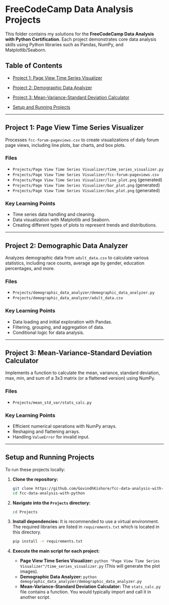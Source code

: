 # FreeCodeCamp Data Analysis Projects

This folder contains my solutions for the **FreeCodeCamp Data Analysis with Python Certification**. Each project demonstrates core data analysis skills using Python libraries such as Pandas, NumPy, and Matplotlib/Seaborn.

## Table of Contents

- [Project 1: Page View Time Series Visualizer](#project-3-page-view-time-series-visualizer)
- [Project 2: Demographic Data Analyzer](#project-1-demographic-data-analyzer)
- [Project 3: Mean-Variance-Standard Deviation Calculator](#project-2-mean-variance-standard-deviation-calculator)

- [Setup and Running Projects](#setup-and-running-projects)

---
## Project 1: Page View Time Series Visualizer

Processes `fcc-forum-pageviews.csv` to create visualizations of daily forum page views, including line plots, bar charts, and box plots.

### Files

- `Projects/Page View Time Series Visualizer/time_series_visualizer.py`
- `Projects/Page View Time Series Visualizer/fcc-forum-pageviews.csv`
- `Projects/Page View Time Series Visualizer/line_plot.png` (generated)
- `Projects/Page View Time Series Visualizer/bar_plot.png` (generated)
- `Projects/Page View Time Series Visualizer/box_plot.png` (generated)

### Key Learning Points

- Time series data handling and cleaning.
- Data visualization with Matplotlib and Seaborn.
- Creating different types of plots to represent trends and distributions.

---

## Project 2: Demographic Data Analyzer

Analyzes demographic data from `adult_data.csv` to calculate various statistics, including race counts, average age by gender, education percentages, and more.

### Files

- `Projects/demographic_data_analyzer/demographic_data_analyzer.py`
- `Projects/demographic_data_analyzer/adult_data.csv`

### Key Learning Points

- Data loading and initial exploration with Pandas.
- Filtering, grouping, and aggregation of data.
- Conditional logic for data analysis.

---

## Project 3: Mean-Variance-Standard Deviation Calculator

Implements a function to calculate the mean, variance, standard deviation, max, min, and sum of a 3x3 matrix (or a flattened version) using NumPy.

### Files

- `Projects/mean_std_var/stats_calc.py`

### Key Learning Points

- Efficient numerical operations with NumPy arrays.
- Reshaping and flattening arrays.
- Handling `ValueError` for invalid input.

---

## Setup and Running Projects

To run these projects locally:

1.  **Clone the repository:**
    ```bash
    git clone https://github.com/GovindhKishore/fcc-data-analysis-with-python.git
    cd fcc-data-analysis-with-python
    ```
    

2.  **Navigate into the `Projects` directory:**
    ```bash
    cd Projects
    ```

3.  **Install dependencies:**
    It is recommended to use a virtual environment. The required libraries are listed in `requirements.txt` which is located in this directory.
    ```bash
    pip install -r requirements.txt
    ```

4.  **Execute the main script for each project:**
    -   **Page View Time Series Visualizer:** `python "Page View Time Series Visualizer"/time_series_visualizer.py` (This will generate the plot images).
    -   **Demographic Data Analyzer:** `python demographic_data_analyzer/demographic_data_analyzer.py`
    -   **Mean-Variance-Standard Deviation Calculator:** The `stats_calc.py` file contains a function. You would typically import and call it in another script.
    
